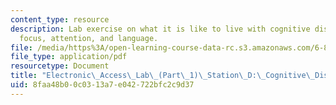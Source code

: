 ```yaml
---
content_type: resource
description: Lab exercise on what it is like to live with cognitive disabilities affecting
  focus, attention, and language.
file: /media/https%3A/open-learning-course-data-rc.s3.amazonaws.com/6-811-principles-and-practice-of-assistive-technology-fall-2014/8faa48b00c0313a7e042722bfc2c9d37_MIT6_811F14_CongitiveDisb.pdf
file_type: application/pdf
resourcetype: Document
title: "Electronic\_Access\_Lab\_(Part\_1)\_Station\_D:\_Cognitive\_Disability"
uid: 8faa48b0-0c03-13a7-e042-722bfc2c9d37
---
```

